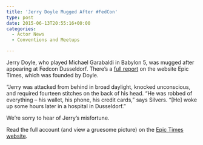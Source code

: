 ```yaml
---
title: 'Jerry Doyle Mugged After #FedCon'
type: post
date: 2015-06-13T20:55:16+00:00
categories:
  - Actor News
  - Conventions and Meetups

---
```

Jerry Doyle, who played Michael Garabaldi in Babylon 5, was mugged after appearing at Fedcon Dusseldorf. There&#8217;s a [full report][1] on the website Epic Times, which was founded by Doyle.

&#8220;Jerry was attacked from behind in broad daylight, knocked unconscious, and required fourteen stitches on the back of his head. “He was robbed of everything – his wallet, his phone, his credit cards,” says Silvers. “[He] woke up some hours later in a hospital in Dusseldorf.&#8221;

We&#8217;re sorry to hear of Jerry&#8217;s misfortune.

Read the full account (and view a gruesome picture) on the [Epic Times website][1].

 [1]: http://www.epictimes.com/jerrydoyle/2015/06/jerry-doyle-mugged-on-european-trip/
